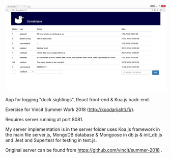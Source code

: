 ![alt text](https://raw.githubusercontent.com/puolimatkankrouvi/sorsakirjaus/master/example.jpg)

App for logging "duck sightings", React front-end & Koa.js back-end.

Exercise for Vincit Summer Work 2018
 (http://koodarijahti.fi/).

 
Requires server running at port 8081.

My server implementation is in the server folder uses 
Koa.js framework in the main file server.js,
MongoDB database & Mongoose in db.js & init_db.js and
Jest and Supertest for testing in test.js.


Original server can be found from https://github.com/vincit/summer-2018 .

